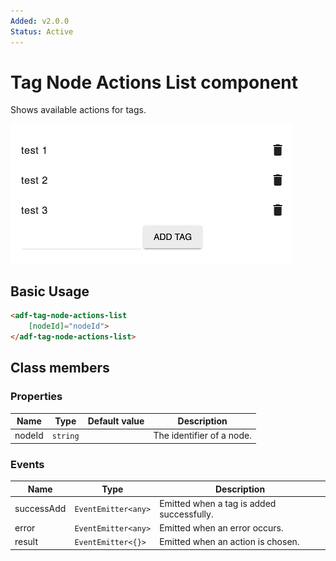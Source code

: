 ```yaml
---
Added: v2.0.0
Status: Active
---
```

# Tag Node Actions List component

Shows available actions for tags.

![Custom columns](../docassets/images/tag3.png)

## Basic Usage

```html
<adf-tag-node-actions-list 
    [nodeId]="nodeId">
</adf-tag-node-actions-list>
```

## Class members

### Properties

| Name | Type | Default value | Description |
| ---- | ---- | ------------- | ----------- |
| nodeId | `string` |  | The identifier of a node.  |

### Events

| Name | Type | Description |
| ---- | ---- | ----------- |
| successAdd | `EventEmitter<any>` | Emitted when a tag is added successfully. |
| error | `EventEmitter<any>` | Emitted when an error occurs. |
| result | `EventEmitter<{}>` | Emitted when an action is chosen. |
